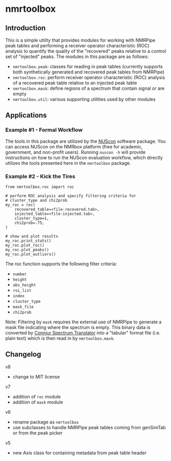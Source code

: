 # nmrtoolbox

## Introduction
This is a simple utility that provides modules for working with NMRPipe peak tables and performing a receiver operator characteristic (ROC) analysis to quantify the quality of the "recovered" peaks relative to a control set of "injected" peaks.  The modules in this package are as follows:
- `nmrtoolbox.peak`: classes for reading in peak tables (currently supports both synthetically generated and recovered peak tables from NMRPipe)
- `nmrtoolbox.roc`: perform receiver operator characteristic (ROC) analysis of a recovered peak table relative to an injected peak table
- `nmrtoolbox.mask`: define regions of a spectrum that contain signal or are empty
- `nmrtoolbox.util`: various supporting utilities used by other modules

## Applications

### Example #1 - Formal Workflow
The tools in this package are utilized by the [NUScon](https://nuscon.org/home) software package.  You can access NUScon on the NMRbox platform (free for academic, government, and non-profit users).  Running `nuscon -h` will provide instructions on how to run the NUScon evaluation workflow, which directly utilizes the tools presented here in the `nmrtoolbox` package.

### Example #2 - Kick the Tires

```commandline
from nmrtoolbox.roc import roc

# perform ROC analysis and specify filtering criteria for 
# cluster_type and chi2prob
my_roc = roc(
    recovered_table=<file-recovered.tab>,
    injected_table=<file-injected.tab>,
    cluster_type=1,
    chi2prob=.75,
)

# show and plot results
my_roc.print_stats()
my_roc.plot_roc()
my_roc.plot_peaks()
my_roc.plot_outliers()
```

The roc function supports the following filter criteria:
- `number`
- `height` 
- `abs_height` 
- `roi_list` 
- `index`
- `cluster_type`
- `mask_file`
- `chi2prob`

Note: Filtering by `mask` requires the external use of NMRPipe to generate a mask file indicating where the spectrum is empty.  This binary data is converted by [Connjur Spectrum Translator](https://nmrbox.nmrhub.org/software/spectrum-translator) into a "tabular" format file (i.e. plain text) which is then read in by `nmrtoolbox.mask`.


## Changelog
v8
- change to MIT license

v7
- addition of `roc` module
- addition of `mask` module

v6
- rename package as `nmrtoolbox`
- use subclasses to handle NMRPipe peak tables coming from genSimTab or from the peak picker

v5
- new Axis class for containing metadata from peak table header
